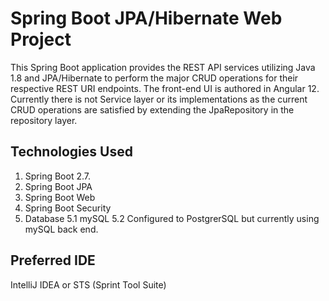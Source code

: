 # Spring Boot JPA/Hibernate Web Project
This Spring Boot application provides the REST API services utilizing Java 1.8 and JPA/Hibernate to perform the major CRUD operations for their respective REST URI endpoints. The front-end UI is authored in Angular 12.  Currently there is not Service layer or its implementations as the current CRUD operations are satisfied by extending the JpaRepository in the repository layer.

## Technologies Used
 1. Spring Boot 2.7.
 2. Spring Boot JPA
 3. Spring Boot Web
 4. Spring Boot Security
 5. Database
    5.1 mySQL
	5.2 Configured to PostgrerSQL but currently using mySQL back end.

## Preferred IDE
IntelliJ IDEA or STS (Sprint Tool Suite)

